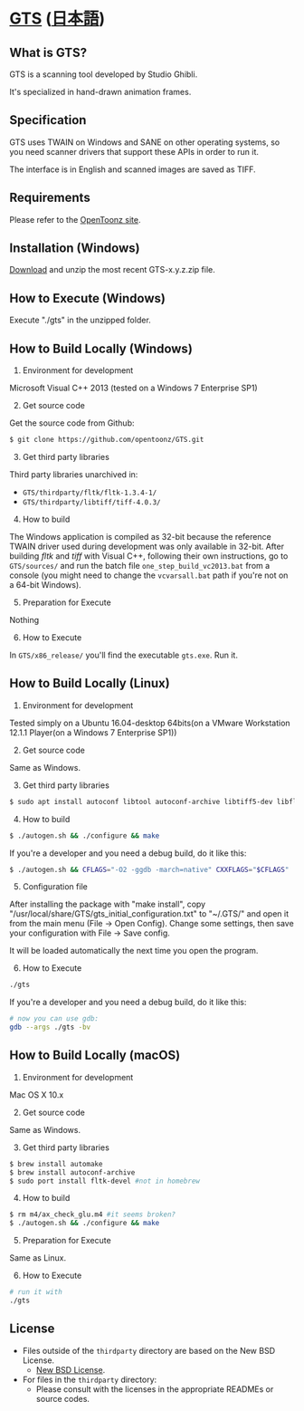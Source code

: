 # [GTS](https://opentoonz.github.io/e/index.html)  ([日本語](./README_ja.md))

## What is GTS?

GTS is a scanning tool developed by Studio Ghibli.

It's specialized in hand-drawn animation frames.

## Specification

GTS uses TWAIN on Windows and SANE on other operating systems, so you need scanner drivers that support these APIs in order to run it.

The interface is in English and scanned images are saved as TIFF.

## Requirements

Please refer to the [OpenToonz site](https://opentoonz.github.io/e/index.html).

## Installation (Windows)

[Download](https://github.com/opentoonz/GTS/releases) and unzip the most recent GTS-x.y.z.zip file.

## How to Execute (Windows)

Execute "./gts" in the unzipped folder.

## How to Build Locally (Windows)

1. Environment for development

 Microsoft Visual C++ 2013 (tested on a Windows 7 Enterprise SP1)

2. Get source code

 Get the source code from Github:
 ```sh
 $ git clone https://github.com/opentoonz/GTS.git
 ```

3. Get third party libraries

 Third party libraries unarchived in:
 - `GTS/thirdparty/fltk/fltk-1.3.4-1/`
 - `GTS/thirdparty/libtiff/tiff-4.0.3/`

4. How to build

 The Windows application is compiled as 32-bit because the reference TWAIN driver used during development was only available in 32-bit.
 After building *fltk* and *tiff* with Visual C++, following their own instructions, go to `GTS/sources/` and run the batch file `one_step_build_vc2013.bat` from a console (you might need to change the `vcvarsall.bat` path if you're not on a 64-bit Windows).

5. Preparation for Execute

 Nothing

6. How to Execute

 In `GTS/x86_release/` you'll find the executable `gts.exe`. Run it.

## How to Build Locally (Linux)

1. Environment for development

 Tested simply on a Ubuntu 16.04-desktop 64bits(on a VMware Workstation 12.1.1 Player(on a Windows 7 Enterprise SP1))

2. Get source code

 Same as Windows.

3. Get third party libraries

 ```sh
 $ sudo apt install autoconf libtool autoconf-archive libtiff5-dev libfltk1.3-dev libsane-dev libglu1-mesa-dev
 ```

4. How to build

 ```sh
 $ ./autogen.sh && ./configure && make
 ```

 If you're a developer and you need a debug build, do it like this:
 ```sh
 $ ./autogen.sh && CFLAGS="-O2 -ggdb -march=native" CXXFLAGS="$CFLAGS" ./configure && make -j8
 ```

5. Configuration file

After installing the package with "make install", copy "/usr/local/share/GTS/gts\_initial\_configuration.txt"
to "~/.GTS/" and open it from the main menu (File -> Open Config).
Change some settings, then save your configuration with File -> Save config.

It will be loaded automatically the next time you open the program.

6. How to Execute

 ```sh
 ./gts
 ```

 If you're a developer and you need a debug build, do it like this:
 ```sh
 # now you can use gdb:
 gdb --args ./gts -bv
 ```

## How to Build Locally (macOS)

1. Environment for development

 Mac OS X 10.x

2. Get source code

 Same as Windows.

3. Get third party libraries

 ```sh
 $ brew install automake
 $ brew install autoconf-archive
 $ sudo port install fltk-devel #not in homebrew
 ```

4. How to build

 ```sh
 $ rm m4/ax_check_glu.m4 #it seems broken?
 $ ./autogen.sh && ./configure && make
 ```

5. Preparation for Execute

 Same as Linux.

6. How to Execute

 ```sh
 # run it with
 ./gts
 ```

## License

- Files outside of the `thirdparty` directory are based on the New BSD License.
  - [New BSD License](./LICENSE.txt).
- For files in the `thirdparty` directory:
  - Please consult with the licenses in the appropriate READMEs or source codes.

